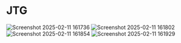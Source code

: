 # JTG

![Screenshot 2025-02-11 161736](https://github.com/user-attachments/assets/c1551960-9828-4fec-bf9e-343ebdd0db4e)
![Screenshot 2025-02-11 161802](https://github.com/user-attachments/assets/1075baa7-fe92-4775-be69-95bbee5c841e)
![Screenshot 2025-02-11 161854](https://github.com/user-attachments/assets/03665971-e008-4cc9-8cc1-ea33ca057ea0)
![Screenshot 2025-02-11 161929](https://github.com/user-attachments/assets/a3682ee4-4267-4e1d-9c51-5e2fbbdd6e9c)
